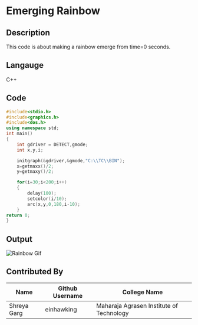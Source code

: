 # Emerging Rainbow
## Description
This code is about making a rainbow emerge from time=0 seconds.
## Langauge
C++ 
## Code
```C++
#include<stdio.h>
#include<graphics.h>
#include<dos.h>
using namespace std;
int main()
{
    int gdriver = DETECT,gmode;
    int x,y,i;

	initgraph(&gdriver,&gmode,"C:\\TC\\BIN");
	x=getmaxx()/2;
	y=getmaxy()/2;

	for(i=30;i<200;i++)
	{
		delay(100);
		setcolor(i/10);
		arc(x,y,0,180,i-10);
	}
return 0;
}
```
## Output
![Rainbow Gif](https://github.com/einhawking/cool_code_snippets/blob/master/snippets/c%2B%2B/Emerging_Rainbow/Rainbow_gif.gif)
## Contributed By
|Name|Github Username|College Name|
|---|---|---|
|Shreya Garg|einhawking|Maharaja Agrasen Institute of Technology|
